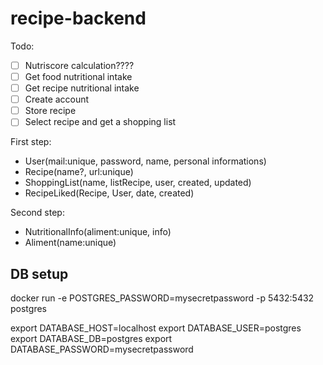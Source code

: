 # recipe-backend

Todo:
- [ ] Nutriscore calculation????
- [ ] Get food nutritional intake
- [ ] Get recipe nutritional intake
- [ ] Create account
- [ ] Store recipe
- [ ] Select recipe and get a shopping list

First step:
- User(mail:unique, password, name, personal informations)
- Recipe(name?, url:unique)
- ShoppingList(name, listRecipe, user, created, updated)
- RecipeLiked(Recipe, User, date, created)

Second step:
- NutritionalInfo(aliment:unique, info)
- Aliment(name:unique)


## DB setup

docker run -e POSTGRES_PASSWORD=mysecretpassword -p 5432:5432 postgres

export DATABASE_HOST=localhost
export DATABASE_USER=postgres
export DATABASE_DB=postgres
export DATABASE_PASSWORD=mysecretpassword